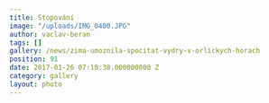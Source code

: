 ```yaml
---
title: Stopování
image: "/uploads/IMG_0400.JPG"
author: vaclav-beran
tags: []
gallery: /news/zima-umoznila-spocitat-vydry-v-orlickych-horach
position: 91
date: 2017-01-26 07:10:38.000000000 Z
category: gallery
layout: photo
---
```

